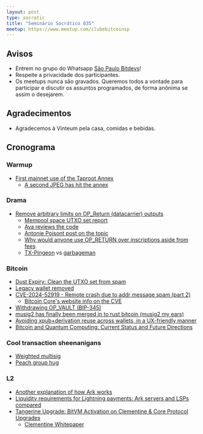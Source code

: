 ```yaml
---
layout: post
type: socratic
title: "Seminário Socrático 035"
meetup: https://www.meetup.com/clubebitcoinsp
---
```


## Avisos

- Entrem no grupo do Whatsapp [São Paulo Bitdevs](https://chat.whatsapp.com/HiaPqjmUqER5djFPR1Yl3T)!
- Respeite a privacidade dos participantes.
- Os meetups nunca são gravados. Queremos todos a vontade para participar e discutir os assuntos programados, de forma anônima se assim o desejarem.

## Agradecimentos

- Agradecemos à Vinteum pela casa, comidas e bebidas.

## Cronograma

### Warmup

- [First mainnet use of the Taproot Annex](https://x.com/mononautical/status/1921180666831499737)
    - [A second JPEG has hit the annex](https://x.com/mononautical/status/1921557253368295733)

### Drama

- [Remove arbitrary limits on OP_Return (datacarrier) outputs](https://github.com/bitcoin/bitcoin/pull/32359)
    - [Mempool space UTXO set report](https://x.com/orangesurfbtc/status/1924604141977956745?s=46)
    - [Ava reviews the code](https://www.twitch.tv/videos/2451181919)
    - [Antonie Poisont post on the topic](https://antoinep.com/posts/relay_policy_drama/)
    - [Why would anyone use OP_RETURN over inscriptions aside from fees](https://bitcoin.stackexchange.com/questions/126208/why-would-anyone-use-op-return-over-inscriptions-aside-from-fees)
    - [TX-Pingeon](https://github.com/stutxo/tx-pigeon) vs [garbageman](https://github.com/chrisguida/bitcoin/tree/garbageman)

### Bitcoin

- [Dust Expiry: Clean the UTXO set from spam](https://delvingbitcoin.org/t/dust-expiry-clean-the-utxo-set-from-spam/1707/1)
- [Legacy wallet removed](https://github.com/bitcoin/bitcoin/pull/28710)
- [CVE-2024-52919 - Remote crash due to addr message spam (part 2)](https://github.com/advisories/GHSA-qwp9-p9rr-h729)
    - [Bitcoin Core's website info on the CVE](https://bitcoincore.org/en/2025/04/28/disclose-cve-2024-52919/)
- [Withdrawing OP_VAULT (BIP-345)](https://delvingbitcoin.org/t/withdrawing-op-vault-bip-345/1670)
- [musig2 has finally been merged in to rust bitcoin (musig2 my ears)](https://github.com/rust-bitcoin/rust-secp256k1/pull/716)
- [Avoiding xpub+derivation reuse across wallets, in a UX-friendly manner](https://delvingbitcoin.org/t/avoiding-xpub-derivation-reuse-across-wallets-in-a-ux-friendly-manner/1644)
- [Bitcoin and Quantum Computing: Current Status and Future Directions](https://chaincode.com/bitcoin-post-quantum.pdf)

### Cool transaction sheenanigans

- [Weighted multisig](https://x.com/mononautical/status/1921012232747421892?s=46)
- [Peach group hug](https://x.com/peachbitcoin/status/1921147023262146785?s=46)

### L2

- [Another explanation of how Ark works](https://nehanarula.org/2025/05/20/ark)
- [Liquidity requirements for Lightning payments: Ark servers and LSPs compared](https://blog.second.tech/ark-liquidity-research-01/)
- [Tangerine Upgrade: BitVM Activation on Clementine & Core Protocol Upgrades](https://www.blog.citrea.xyz/tangerine-upgrade-bitvm-activation-on-clementine/)
    - [Clementine Whitepaper](https://citrea.xyz/clementine_whitepaper.pdf)
